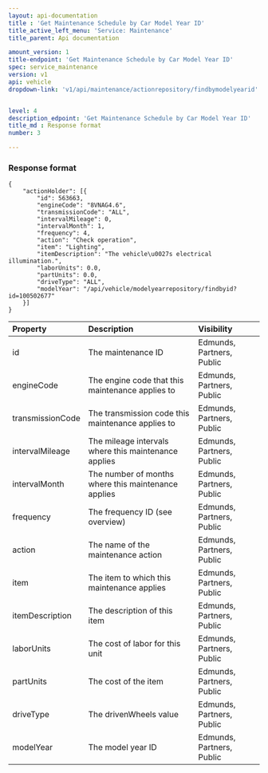 ```yaml
---
layout: api-documentation
title : 'Get Maintenance Schedule by Car Model Year ID'
title_active_left_menu: 'Service: Maintenance'
title_parent: Api documentation

amount_version: 1
title-endpoint: 'Get Maintenance Schedule by Car Model Year ID'
spec: service_maintenance
version: v1
api: vehicle
dropdown-link: 'v1/api/maintenance/actionrepository/findbymodelyearid'


level: 4
description_edpoint: 'Get Maintenance Schedule by Car Model Year ID'
title_md : Response format
number: 3

---
```


### Response format

	{
	    "actionHolder": [{
	        "id": 563663,
	        "engineCode": "8VNAG4.6",
	        "transmissionCode": "ALL",
	        "intervalMileage": 0,
	        "intervalMonth": 1,
	        "frequency": 4,
	        "action": "Check operation",
	        "item": "Lighting",
	        "itemDescription": "The vehicle\u0027s electrical illumination.",
	        "laborUnits": 0.0,
	        "partUnits": 0.0,
	        "driveType": "ALL",
	        "modelYear": "/api/vehicle/modelyearrepository/findbyid?id=100502677"
	    }]
	}

| Property      		| Description                                              	| Visibility                |
|:----------------------|:----------------------------------------------------------|:------------------------- |
| id	         		| The maintenance ID					                   	| Edmunds, Partners, Public |
| engineCode       		| The engine code that this maintenance applies to         	| Edmunds, Partners, Public |
| transmissionCode 		| The transmission code this maintenance applies to        	| Edmunds, Partners, Public |
| intervalMileage  		| The mileage intervals where this maintenance applies     	| Edmunds, Partners, Public |
| intervalMonth	       	| The number of months where this maintenance applies      	| Edmunds, Partners, Public |
| frequency        		| The frequency ID (see overview)					       	| Edmunds, Partners, Public |
| action         		| The name of the maintenance action	                   	| Edmunds, Partners, Public |
| item	         		| The item to which this maintenance applies               	| Edmunds, Partners, Public |
| itemDescription  		| The description of this item			                   	| Edmunds, Partners, Public |
| laborUnits       		| The cost of labor for this unit		                   	| Edmunds, Partners, Public |
| partUnits        		| The cost of the item					                   	| Edmunds, Partners, Public |
| driveType        		| The drivenWheels value				                   	| Edmunds, Partners, Public |
| modelYear        		| The model year ID					                   		| Edmunds, Partners, Public |

